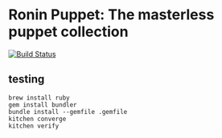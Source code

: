 # Ronin Puppet: The masterless puppet collection
[![Build Status](https://travis-ci.com/mozilla-platform-ops/ronin_puppet.svg?branch=master)](https://travis-ci.com/mozilla-platform-ops/ronin_puppet)

## testing

```
brew install ruby
gem install bundler
bundle install --gemfile .gemfile
kitchen converge
kitchen verify
```
